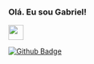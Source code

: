 ### Olá. Eu sou Gabriel!
<img src=https://github.com/TheDudeThatCode/TheDudeThatCode/blob/master/Assets/Mario_Gameplay.gif width="30">

[![Github Badge](https://img.shields.io/badge/-Github-000?style=flat-square&logo=Github&logoColor=white&link=https://github.com)](https://github.com)
